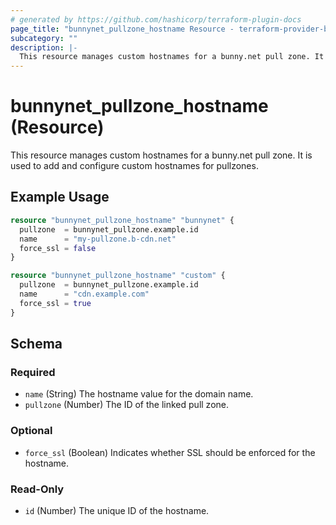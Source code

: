 ```yaml
---
# generated by https://github.com/hashicorp/terraform-plugin-docs
page_title: "bunnynet_pullzone_hostname Resource - terraform-provider-bunnynet"
subcategory: ""
description: |-
  This resource manages custom hostnames for a bunny.net pull zone. It is used to add and configure custom hostnames for pullzones.
---
```


# bunnynet_pullzone_hostname (Resource)

This resource manages custom hostnames for a bunny.net pull zone. It is used to add and configure custom hostnames for pullzones.

## Example Usage

```terraform
resource "bunnynet_pullzone_hostname" "bunnynet" {
  pullzone  = bunnynet_pullzone.example.id
  name      = "my-pullzone.b-cdn.net"
  force_ssl = false
}

resource "bunnynet_pullzone_hostname" "custom" {
  pullzone  = bunnynet_pullzone.example.id
  name      = "cdn.example.com"
  force_ssl = true
}
```

<!-- schema generated by tfplugindocs -->
## Schema

### Required

- `name` (String) The hostname value for the domain name.
- `pullzone` (Number) The ID of the linked pull zone.

### Optional

- `force_ssl` (Boolean) Indicates whether SSL should be enforced for the hostname.

### Read-Only

- `id` (Number) The unique ID of the hostname.
